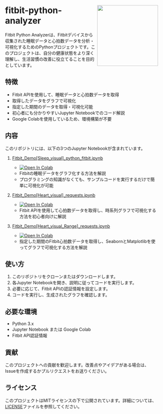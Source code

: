 
<h1>
<img src="https://raw.githubusercontent.com/Sunwood-ai-labs/fitbit-python-analyzer/main/docs/icon.png" height=200px align="right"/>
fitbit-python-analyzer <br>
</h1>


Fitbit Python Analyzerは、Fitbitデバイスから収集された睡眠データと心拍数データを分析・可視化するためのPythonプロジェクトです。このプロジェクトは、自分の健康状態をより深く理解し、生活習慣の改善に役立てることを目的としています。


## 特徴

- Fitbit APIを使用して、睡眠データと心拍数データを取得
- 取得したデータをグラフで可視化
- 指定した期間のデータを取得・可視化可能
- 初心者にも分かりやすいJupyter Notebookでのコード解説
- Google Colabを使用しているため、環境構築が不要

## 内容

このリポジトリには、以下の3つのJupyter Notebookが含まれています。

1. [Fitbit_Demo[Sleep_visual]_python_fitbit.ipynb](notebook/Fitbit_Demo[Sleep_visual]_python_fitbit.ipynb)
   - [![Open In Colab](https://colab.research.google.com/assets/colab-badge.svg)](https://colab.research.google.com/drive/108kwWcFWCppYo_35__JKvbosGiw6mv4D?usp=sharing)
   - Fitbitの睡眠データをグラフ化する方法を解説
   - プログラミングの知識がなくても、サンプルコードを実行するだけで簡単に可視化が可能

2. [Fitbit_Demo[Heart_visual]_requests.ipynb](notebook/Fitbit_Demo[Heart_visual]_requests.ipynb)
   - [![Open In Colab](https://colab.research.google.com/assets/colab-badge.svg)](https://colab.research.google.com/drive/1UTlDbkUXhlw5wrwqovzEC-h7X9xZkQPw?usp=sharing)
   - Fitbit APIを使用して心拍数データを取得し、時系列グラフで可視化する方法を初心者向けに解説

3. [Fitbit_Demo[Heart_visual_Range]_requests.ipynb](notebook/Fitbit_Demo[Heart_visual_Range]_requests.ipynb)
   - [![Open In Colab](https://colab.research.google.com/assets/colab-badge.svg)](https://colab.research.google.com/drive/12f3y4K5VFbpACMwxUM0k-c2q7QS7-VWi?usp=sharing)
   - 指定した期間のFitbit心拍数データを取得し、SeabornとMatplotlibを使ってグラフで可視化する方法を解説

## 使い方

1. このリポジトリをクローンまたはダウンロードします。
2. 各Jupyter Notebookを開き、説明に従ってコードを実行します。
3. 必要に応じて、Fitbit APIの認証情報を設定します。
4. コードを実行し、生成されたグラフを確認します。

## 必要な環境

- Python 3.x
- Jupyter Notebook または Google Colab
- Fitbit API認証情報

## 貢献

このプロジェクトへの貢献を歓迎します。改善点やアイデアがある場合は、Issueを作成するかプルリクエストをお送りください。

## ライセンス

このプロジェクトはMITライセンスの下で公開されています。詳細については、[LICENSE](LICENSE)ファイルを参照してください。